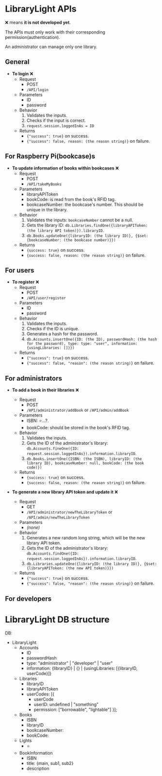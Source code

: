 # LibraryLight APIs

:x: means **it is not developed yet**.

The APIs must only work with their corresponding permission(authentication).

An administrator can manage only one library.


## General

  - **To login** :x:
    - Request
      - POST
      - `/API/login`
    - Parameters
      - ID
      - password
    - Behavior
      1. Validates the inputs.
      2. Checks if the input is correct.
      3. `request.session.loggedInAs = ID`
    - Returns
      - `{"success": true}` on success.
      - `{"success": false, reason: (the reason string)}` on failure.


## For Raspberry Pi(bookcase)s
  - **To update information of books within bookcases** :x:
    - Request
      - POST
      - `/API/takeMyBooks`
    - Parameters
      - libraryAPIToken
      - bookCode: is read from the book's RFID tag.
      - bookcaseNumber: the bookcase's number. This should be unique in the library.
    - Behavior
      1. Validates the inputs: `bookcaseNumber` cannot be a null.
      2. Gets the library ID: `db.Libraries.findOne({libraryAPIToken: (the library API token)}).libraryID`.
      3. `db.Books.updateOne({libraryID: (the library ID)}, {$set: {bookcaseNumber: (the bookcase number)}})`
    - Returns
      - `{success: true}` on success.
      - `{success: false, reason: (the reason string)}` on failure.


## For users

  - **To register** :x:
    - Request
      - POST
      - `/API/user/register`
    - Parameters
      - ID
      - password
    - Behavior
      1. Validates the inputs.
      2. Checks if the ID is unique.
      3. Generates a hash for the password.
      4. `db.Accounts.insertOne({ID: (the ID), passwordHash: (the hash for the password), type: type: "user", information: {usingLibraries: []}})`
    - Returns
      - `{"success": true}` on success.
      - `{"success": false, "reason": (the reason string)}` on failure.


## For administrators

  - **To add a book in their libraries** :x:
    - Request
      - POST
      - `/API/administrator/addBook` or `/API/admin/addBook`
    - Parameters
      - ISBN: :star:...?.
      - bookCode: should be stored in the book's RFID tag.
    - Behavior
      1. Validates the inputs.
      2. Gets the ID of the administrator's library: `db.Accounts.fineOne({ID: request.session.loggedInAs}).information.libraryID`.
      3. `db.Books.insertOne({ISBN: (the ISBN), libraryID: (the library ID), bookcaseNumber: null, bookCode: (the book code)})`
    - Returns
      - `{success: true}` on success.
      - `{success: false, reason: (the reason string)}` on failure.

  - **To generate a new library API token and update it** :x:
    - Request
      - GET
      - `/API/administrator/newTheLibraryToken` or `/API/admin/newTheLibraryToken`
    - Parameters
      - _(none)_
    - Behavior
      1. Generates a new random long string, which will be the new library API token.
      2. Gets the ID of the administrator's library: `db.Accounts.findOne({ID: request.session.loggedInAs}).information.libraryID`.
      3. `db.Libraries.updateOne({libraryID: (the library ID)}, {$set: {libraryAPIToken: (the new API token)}})`
    - Returns
      - `{"success": true}` on success.
      - `{"success": false, "reason": (the reason string)}` on failure.


## For developers



# LibraryLight DB structure
DB:
  - LibraryLight
    - Accounts
      - ID
      - passwordHash
      - type: "administrator" | "developer" | "user"
      - information: {libraryID} | {} | {usingLibraries: [{libraryID, userCode}]}
    - Libraries
      - libraryID
      - libraryAPIToken
      - userCodes: [{
        - userCode
        - userID: undefined | "something"
        - permission: ["borrowable", "lightable"]  }];
    - Books
      - ISBN
      - libraryID
      - bookcaseNumber: <Raspberry Pi>
      - bookCode: <RFID>
    - Lights
      - :star:
    - BookInformation
      - ISBN
      - title: {main, sub1, sub2}
      - description
